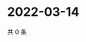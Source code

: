 # 2022-03-14

共 0 条

<!-- BEGIN WEIBO -->
<!-- 最后更新时间 Mon Mar 14 2022 20:24:49 GMT+0800 (China Standard Time) -->

<!-- END WEIBO -->
